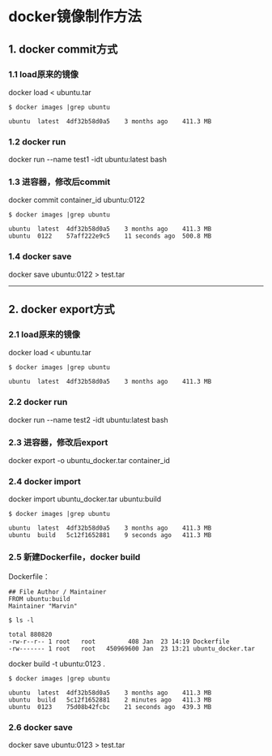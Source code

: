 # docker镜像制作方法

## 1. docker commit方式
### 1.1 load原来的镜像
docker load < ubuntu.tar
```shell
$ docker images |grep ubuntu

ubuntu	latest	4df32b58d0a5	3 months ago	411.3 MB
```

### 1.2 docker run
docker run --name test1 -idt ubuntu:latest bash

### 1.3 进容器，修改后commit
docker commit container_id ubuntu:0122
```shell
$ docker images |grep ubuntu

ubuntu	latest	4df32b58d0a5	3 months ago	411.3 MB
ubuntu	0122	57aff222e9c5	11 seconds ago	500.8 MB
```

### 1.4 docker save
docker save ubuntu:0122 > test.tar

---

## 2. docker export方式
### 2.1 load原来的镜像
docker load < ubuntu.tar
```shell
$ docker images |grep ubuntu

ubuntu	latest	4df32b58d0a5	3 months ago	411.3 MB
```

### 2.2 docker run
docker run --name test2 -idt ubuntu:latest bash

### 2.3 进容器，修改后export
docker export -o ubuntu_docker.tar container_id

### 2.4 docker import
docker import ubuntu_docker.tar ubuntu:build
```shell
$ docker images |grep ubuntu

ubuntu	latest	4df32b58d0a5	3 months ago	411.3 MB
ubuntu	build	5c12f1652881	9 seconds ago	411.3 MB
```

### 2.5 新建Dockerfile，docker build
Dockerfile：
```shell
## File Author / Maintainer
FROM ubuntu:build
Maintainer "Marvin"
```

```shell
$ ls -l

total 880820
-rw-r--r-- 1 root   root         408 Jan  23 14:19 Dockerfile
-rw------- 1 root   root   450969600 Jan  23 13:21 ubuntu_docker.tar
```

docker build -t ubuntu:0123 .
```shell
$ docker images |grep ubuntu

ubuntu	latest	4df32b58d0a5	3 months ago	411.3 MB
ubuntu	build	5c12f1652881	2 minutes ago	411.3 MB
ubuntu	0123	75d08b42fcbc	21 seconds ago	439.3 MB
```

### 2.6 docker save
docker save ubuntu:0123 > test.tar

